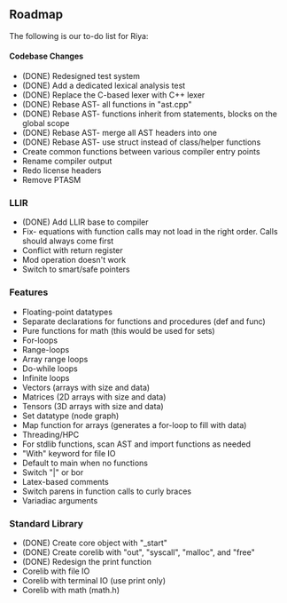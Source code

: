 ## Roadmap

The following is our to-do list for Riya:


#### Codebase Changes

* (DONE) Redesigned test system
* (DONE) Add a dedicated lexical analysis test
* (DONE) Replace the C-based lexer with C++ lexer
* (DONE) Rebase AST- all functions in "ast.cpp"
* (DONE) Rebase AST- functions inherit from statements, blocks on the global scope
* (DONE) Rebase AST- merge all AST headers into one
* (DONE) Rebase AST- use struct instead of class/helper functions
* Create common functions between various compiler entry points
* Rename compiler output
* Redo license headers
* Remove PTASM


### LLIR
* (DONE) Add LLIR base to compiler
* Fix- equations with function calls may not load in the right order. Calls should always come first
* Conflict with return register
* Mod operation doesn't work
* Switch to smart/safe pointers


### Features

* Floating-point datatypes
* Separate declarations for functions and procedures (def and func)
* Pure functions for math (this would be used for sets)
* For-loops
* Range-loops
* Array range loops
* Do-while loops
* Infinite loops
* Vectors (arrays with size and data)
* Matrices (2D arrays with size and data)
* Tensors (3D arrays with size and data)
* Set datatype (node graph)
* Map function for arrays (generates a for-loop to fill with data)
* Threading/HPC
* For stdlib functions, scan AST and import functions as needed
* "With" keyword for file IO
* Default to main when no functions
* Switch "|" or bor
* Latex-based comments
* Switch parens in function calls to curly braces
* Variadiac arguments


### Standard Library

* (DONE) Create core object with "_start"
* (DONE) Create corelib with "out", "syscall", "malloc", and "free"
* (DONE) Redesign the print function
* Corelib with file IO
* Corelib with terminal IO (use print only)
* Corelib with math (math.h)

